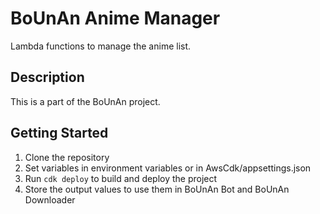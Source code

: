 # BoUnAn Anime Manager

Lambda functions to manage the anime list.

## Description

This is a part of the BoUnAn project.

## Getting Started

1. Clone the repository
2. Set variables in environment variables or in AwsCdk/appsettings.json
3. Run `cdk deploy` to build and deploy the project
4. Store the output values to use them in BoUnAn Bot and BoUnAn Downloader
